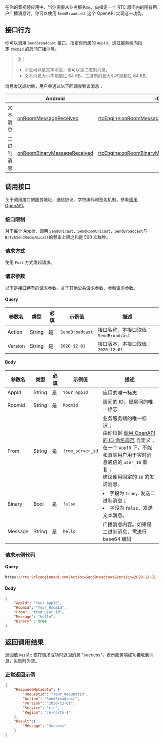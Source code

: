 在你的音视频应用中，当你需要从业务服务端，向指定一个 RTC 房间内的所有用户广播消息时，你可以使用 `SendBroadcast` 这个 OpenAPI 实现这一功能。

## 接口行为

你可以调用 `SendBroadcast` 接口，指定你所属的 `AppId`，通过服务端向指定 `roomId` 的房间广播消息。

> 注：
> * 消息可以是文本消息，也可以是二进制消息。
> * 文本消息大小不能超过 64 KB，二进制消息大小不能超过 64 KB。

消息发送成功后，用户会通过以下回调收到该消息：

| | Android | iOS | Windows |
| --- | --- | --- | --- |
| 文本消息 | [onRoomMessageReceived](Android-callback#onroommessagereceived) | [rtcEngine:onRoomMessageReceived:message](iOS-callback#rtcengine-onroommessagereceived-message) | [OnRoomMessageReceived](Windows-callback.md#onroommessagereceived) |
| 二进制消息 | [onRoomBinaryMessageReceived](Android-callback#onroombinarymessagereceived) | [rtcEngine:onRoomBinaryMessageReceived:message:](iOS-callback#rtcengine-onroombinarymessagereceived-message) | [OnUserBinaryMessageReceived](Windows-callback.md#onuserbinarymessagereceived) |


## 调用接口

关于调用接口的服务地址、通信协议、字符编码和签名机制，参看[调用 OpenAPI](69828)。
### 接口限制

对于每个 AppId，调用 `SendUnicast`、`SendRoomUnicast`、`SendBroadcast`与`BatchSendRoomUnicast`的频率上限之和是 500 次每秒。

### 请求方式

使用 `Post` 方式发起请求。

### 请求参数

以下是接口特有的请求参数。关于其他公共请求参数，参看[请求参数](69828.md#requestparameters)。

#### Query

| 参数名 | 类型 | 必填 | 示例值 | 描述 |
| --- | --- | --- | --- | --- |
| Action | String | 是 | `SendBroadcast` | 接口名称，本接口取值：`SendBroadcast`|
| Version | String | 是 | `2020-12-01` | 接口版本，本接口取值：`2020-12-01` |


#### Body

| 参数名 | 类型 | 必填 | 示例值 | 描述 |
| --- | --- | --- | --- | --- |
| AppId | String | 是 | `Your_AppId` | 应用的唯一标志|
| RoomId | String | 是 | `RoomId` | 房间的 ID，是房间的唯一标志 |
| From | String | 是 | `from_server_id`<br> | 业务服务端的唯一标识；<br>由你根据 [调用 OpenAPI 的 ID 命名规范](69828.md#taskid) 自定义；<br>在一个 `AppID` 下，不能和真实用户用于实时消息通信的 `user_ID` 重复；<br>建议使用固定的 `ID` 的发送消息。 |
| Binary | Bool | 是 | `false` | <li>字段为 `true`，发送二进制消息；</li><li>字段为 `false`，发送文本消息。</li> |
| Message | String | 是 | `hello` | 广播消息内容。如果是二进制消息，需进行 base64 编码 |


### 请求示例代码

#### Query

```postscript
https://rtc.volcengineapi.com?Action=SendBroadcast&Version=2020-12-01
```

#### Body

```json
{
    "AppId": "Your_AppId",
    "RoomId": "Your_RoomId",
    "From": "from_user_id",
    "Message": "hello",
    "Binary" : true
}
```

## 返回调用结果

返回值 `Result` 仅在请求成功时返回消息 "success"，表示服务端成功接收到消息，失败时为空。

### 正常返回示例

```json
{
    "ResponseMetadata": {
        "RequestId": "Your_RequestId",
        "Action": "SendBroadcast",
        "Version": "2020-12-01",
        "Service": "rtc",
        "Region": "cn-north-1"
    },
    "Result":{
        "Message": "Success"
    }
}
```